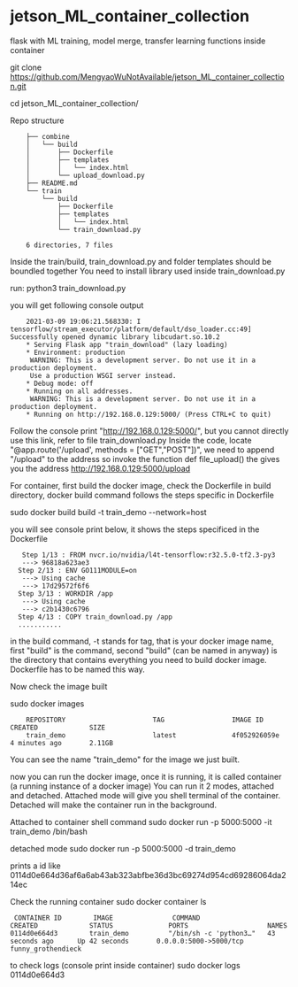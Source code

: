 # jetson_ML_container_collection
flask with ML training, model merge, transfer learning functions inside container

git clone https://github.com/MengyaoWuNotAvailable/jetson_ML_container_collection.git

cd jetson_ML_container_collection/

Repo structure

        ├── combine
        │   └── build
        │       ├── Dockerfile
        │       ├── templates
        │       │   └── index.html
        │       └── upload_download.py
        ├── README.md
        └── train
            └── build
                ├── Dockerfile
                ├── templates
                │   └── index.html
                └── train_download.py

        6 directories, 7 files

Inside the train/build, train_download.py and folder templates should be boundled together
You need to install library used inside train_download.py

run: python3 train_download.py

you will get following console output

        2021-03-09 19:06:21.568330: I tensorflow/stream_executor/platform/default/dso_loader.cc:49] Successfully opened dynamic library libcudart.so.10.2
        * Serving Flask app "train_download" (lazy loading)
        * Environment: production
         WARNING: This is a development server. Do not use it in a production deployment.
         Use a production WSGI server instead.
        * Debug mode: off
        * Running on all addresses.
         WARNING: This is a development server. Do not use it in a production deployment.
        * Running on http://192.168.0.129:5000/ (Press CTRL+C to quit)

Follow the console print "http://192.168.0.129:5000/", but you cannot directly use this link, refer to file train_download.py
Inside the code, locate "@app.route('/upload', methods = ["GET","POST"])", we need to append "/upload" to the address so invoke the function def file_upload()
the gives you the address  http://192.168.0.129:5000/upload
 
 
 For container, first build the docker image, check the Dockerfile in build directory, docker build command follows the steps specific in Dockerfile
 
 sudo docker build build -t train_demo --network=host
 
 you will see console print below, it shows the steps specificed in the Dockerfile
 
       Step 1/13 : FROM nvcr.io/nvidia/l4t-tensorflow:r32.5.0-tf2.3-py3
       ---> 96818a623ae3
      Step 2/13 : ENV GO111MODULE=on
       ---> Using cache
       ---> 17d29572f6f6
      Step 3/13 : WORKDIR /app
       ---> Using cache
       ---> c2b1430c6796
      Step 4/13 : COPY train_download.py /app
      ...........
in the build command, -t stands for tag, that is your docker image name, first "build" is the command, second "build" (can be named in anyway) is the directory that contains everything you need to build docker image. Dockerfile has to be named this way.


Now check the image built

sudo docker images

        REPOSITORY                      TAG                 IMAGE ID            CREATED             SIZE
        train_demo                      latest              4f052926059e        4 minutes ago       2.11GB


You can see the name "train_demo" for the image we just built.

now you can run the docker image, once it is running, it is called container (a running instance of a docker image)
You can run it 2 modes, attached and detached. Attached mode will give you shell terminal of the container. Detached will make the container run in the background.

 Attached to container shell command
 sudo docker run -p 5000:5000 -it train_demo /bin/bash
 
 detached mode
 sudo docker run -p 5000:5000 -d train_demo
 
 prints a id like 0114d0e664d36af6a6ab43ab323abfbe36d3bc69274d954cd69286064da214ec
 
 Check the running container
 sudo docker container ls
 
     CONTAINER ID        IMAGE               COMMAND                  CREATED             STATUS              PORTS                    NAMES
    0114d0e664d3        train_demo          "/bin/sh -c 'python3…"   43 seconds ago      Up 42 seconds       0.0.0.0:5000->5000/tcp   funny_grothendieck
 
 to check logs (console print inside container)
 sudo docker logs 0114d0e664d3
 



